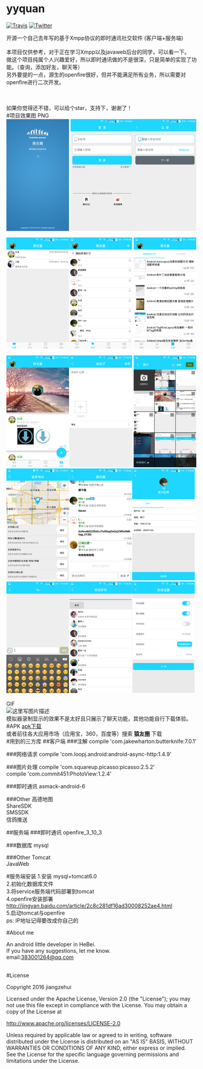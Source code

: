 # yyquan
[![Travis](https://img.shields.io/badge/License-Apache2.0-blue.svg)](http://www.apache.org/licenses/LICENSE-2.0)
[![Twitter](https://img.shields.io/badge/Gradle-2.1.0-brightgreen.svg)](https://github.com/jiangzehui/polygonsview)<br>

开源一个自己去年写的基于Xmpp协议的即时通讯社交软件 (客户端+服务端)<br>
<br>
本项目仅供参考，对于正在学习Xmpp以及javaweb后台的同学，可以看一下。<br>
做这个项目纯属个人兴趣爱好，所以即时通讯做的不是很深，只是简单的实现了功能。（查询，添加好友，聊天等）<br>另外要提的一点，源生的openfire很好，但并不能满足所有业务，所以需要对openfire进行二次开发。<br>

<br>
<br>
如果你觉得还不错，可以给个star，支持下，谢谢了！
<br>
#项目效果图
PNG
<br>
<a href="img/img5.png"><img src="img/img5.png" width="33%"/></a> <a href="img/img6.png"><img src="img/img6.png" width="33%"/></a><a href="img/img0.png"><img src="img/img0.png" width="33%"/></a>

<a href="img/img8.png"><img src="img/img8.png" width="33%"/></a><a href="img/img9.png"><img src="img/img9.png" width="33%"/></a> <a href="img/img10.png"><img src="img/img10.png" width="33%"/></a>

<a href="img/img11.png"><img src="img/img11.png" width="33%"/></a><a href="img/img12.png"><img src="img/img12.png" width="33%"/></a> <a href="img/img13.png"><img src="img/img13.png" width="33%"/></a>
<a href="img/img14.png"><img src="img/img14.png" width="33%"/></a><a href="img/img15.png"><img src="img/img15.png" width="33%"/></a><a href="img/img1.png"><img src="img/img1.png" width="33%"/></a><a href="img/img2.png"><img src="img/img2.png" width="33%"/></a><a href="img/img3.png"><img src="img/img3.png" width="33%"/></a><a href="img/img4.png"><img src="img/img4.png" width="33%"/></a>
<br>
<br>
GIF
<br>
![这里写图片描述](https://github.com/jiangzehui/yyquan/blob/master/img/gf1.gif)
<br>
模拟器录制显示的效果不是太好且只展示了聊天功能，其他功能自行下载体验。
<br>
#APK
[apk下载](https://github.com/jiangzehui/yyquan/blob/master/apk/yyq1.2.2.apk)
<br>或者前往各大应用市场（应用宝，360，百度等）搜索 **猿友圈** 下载
<br>
#用到的三方库
##客户端
###注解
compile 'com.jakewharton:butterknife:7.0.1'<br>



###网络请求
compile 'com.loopj.android:android-async-http:1.4.9' <br>



###图片处理
compile 'com.squareup.picasso:picasso:2.5.2' <br>
compile 'com.commit451:PhotoView:1.2.4'<br>


###即时通讯
asmack-android-6<br>

###Other
高德地图<br>
ShareSDK<br>
SMSSDK<br>
信鸽推送<br>

##服务端
###即时通讯
openfire_3_10_3<br>

###数据库
mysql<br>

###Other
Tomcat<br>
JavaWeb<br>

#服务端安装
1.安装 mysql+tomcat6.0<br>
2.初始化数据库文件<br>
3.将service服务端代码部署到tomcat<br>
4.openfire安装部署 http://jingyan.baidu.com/article/2c8c281df16ad30008252ae4.html<br>
5.启动tomcat与openfire<br>
ps: IP地址记得要改成你自己的<br>

#About me

An android little developer in HeBei.<br>
If you have any suggestions, let me know.<br>
email:383001264@qq.com

<br>
#License

Copyright 2016 jiangzehui

Licensed under the Apache License, Version 2.0 (the "License"); you may not use this file except in compliance with the License. You may obtain a copy of the License at

http://www.apache.org/licenses/LICENSE-2.0

Unless required by applicable law or agreed to in writing, software distributed under the License is distributed on an "AS IS" BASIS, WITHOUT WARRANTIES OR CONDITIONS OF ANY KIND, either express or implied. See the License for the specific language governing permissions and limitations under the License.

